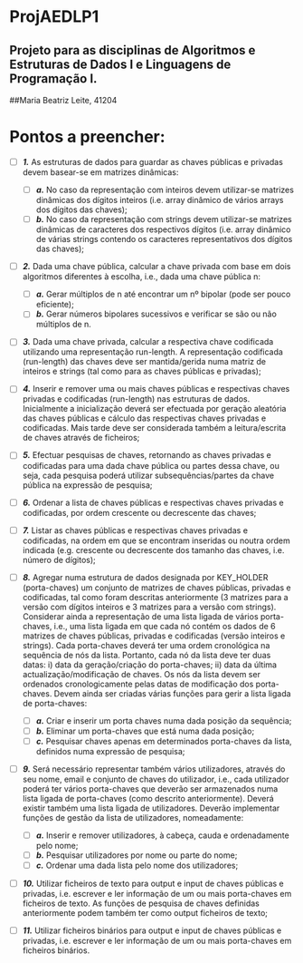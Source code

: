 # ProjAEDLP1
## Projeto para as disciplinas de Algoritmos e Estruturas de Dados I e Linguagens de Programação I.

##Maria Beatriz Leite, 41204

# Pontos a preencher:

  - [ ] **_1._** As estruturas de dados para guardar as chaves públicas e privadas devem basear-se em matrizes dinâmicas:
    - [ ]  **_a._** No caso da representação com inteiros devem utilizar-se matrizes dinâmicas dos dígitos inteiros (i.e. array dinâmico de vários arrays dos dígitos das chaves);
    - [ ] **_b._** No caso da representação com strings devem utilizar-se matrizes dinâmicas de caracteres dos respectivos dígitos (i.e. array dinâmico de várias strings contendo os caracteres representativos dos dígitos das chaves);

  - [ ] **_2._** Dada uma chave pública, calcular a chave privada com base em dois algoritmos diferentes à escolha, i.e., dada uma chave pública n:
    - [ ] **_a._** Gerar múltiplos de n até encontrar um nº bipolar (pode ser pouco eficiente);
    - [ ] **_b._** Gerar números bipolares sucessivos e verificar se são ou não múltiplos de n.

  - [ ] **_3._** Dada uma chave privada, calcular a respectiva chave codificada utilizando uma representação run-length. A representação codificada (run-length) das chaves deve ser mantida/gerida numa matriz de inteiros e strings (tal como para as chaves públicas e privadas);

  - [ ] **_4._** Inserir e remover uma ou mais chaves públicas e respectivas chaves privadas e codificadas (run-length) nas estruturas de dados. Inicialmente a inicialização deverá ser efectuada por geração aleatória das chaves públicas e cálculo das respectivas chaves privadas e codificadas. Mais tarde deve ser considerada também a leitura/escrita de chaves através de ficheiros;

  - [ ] **_5._** Efectuar pesquisas de chaves, retornando as chaves privadas e codificadas para uma dada chave pública ou partes dessa chave, ou seja, cada pesquisa poderá utilizar subsequências/partes da chave pública na expressão de pesquisa;

  - [ ] **_6._** Ordenar a lista de chaves públicas e respectivas chaves privadas e codificadas, por ordem crescente ou decrescente das chaves;

  - [ ] **_7._** Listar as chaves públicas e respectivas chaves privadas e codificadas, na ordem em que se encontram inseridas ou noutra ordem indicada (e.g. crescente ou decrescente dos tamanho das chaves, i.e. número de dígitos);

  - [ ] **_8._** Agregar numa estrutura de dados designada por KEY_HOLDER (porta-chaves) um conjunto de matrizes de chaves públicas, privadas e codificadas, tal como foram descritas anteriormente (3 matrizes para a versão com dígitos inteiros e 3 matrizes para a versão com strings). Considerar ainda a representação de uma lista ligada de vários porta-chaves, i.e., uma lista ligada em que cada nó contém os dados de 6 matrizes de chaves públicas, privadas e codificadas (versão inteiros e strings). Cada porta-chaves deverá ter uma ordem cronológica na sequência de nós da lista. Portanto, cada nó da lista deve ter duas datas: i) data da geração/criação do porta-chaves; ii) data da última actualização/modificação de chaves. Os nós da lista devem ser ordenados cronologicamente pelas datas de modificação dos porta-chaves. Devem ainda ser criadas várias funções para gerir a lista ligada de porta-chaves:
    - [ ] **_a._** Criar e inserir um porta chaves numa dada posição da sequência;
    - [ ] **_b._** Eliminar um porta-chaves que está numa dada posição;
    - [ ] **_c._** Pesquisar chaves apenas em determinados porta-chaves da lista, definidos numa expressão de pesquisa;

  - [ ] **_9._** Será necessário representar também vários utilizadores, através do seu nome, email e conjunto de chaves do utilizador, i.e., cada utilizador poderá ter vários porta-chaves que deverão ser armazenados numa lista ligada de porta-chaves (como descrito anteriormente). Deverá existir também uma lista ligada de utilizadores. Deverão implementar funções de gestão da lista de utilizadores, nomeadamente:
    - [ ] **_a._** Inserir e remover utilizadores, à cabeça, cauda e ordenadamente pelo nome;
    - [ ] **_b._** Pesquisar utilizadores por nome ou parte do nome;
    - [ ] **_c._** Ordenar uma dada lista pelo nome dos utilizadores;

  - [ ] **_10._** Utilizar ficheiros de texto para output e input de chaves públicas e privadas, i.e. escrever e ler informação de um ou mais porta-chaves em ficheiros de texto. As funções de pesquisa de chaves definidas anteriormente podem também ter como output ficheiros de texto;

  - [ ] **_11._** Utilizar ficheiros binários para output e input de chaves públicas e privadas, i.e. escrever e ler informação de um ou mais porta-chaves em ficheiros binários.
